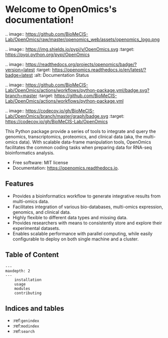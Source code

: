 # Welcome to OpenOmics's documentation!

.. image:: https://github.com/BioMeCIS-Lab/OpenOmics/raw/master/openomics_web/assets/openomics_logo.png

.. image:: https://img.shields.io/pypi/v/OpenOmics.svg
:target: https://pypi.python.org/pypi/OpenOmics

.. image:: https://readthedocs.org/projects/openomics/badge/?version=latest
:target: https://openomics.readthedocs.io/en/latest/?badge=latest
:alt: Documentation Status

.. image:: https://github.com/BioMeCIS-Lab/OpenOmics/actions/workflows/python-package.yml/badge.svg?branch=master
:target: https://github.com/BioMeCIS-Lab/OpenOmics/actions/workflows/python-package.yml

.. image:: https://codecov.io/gh/BioMeCIS-Lab/OpenOmics/branch/master/graph/badge.svg
:target: https://codecov.io/gh/BioMeCIS-Lab/OpenOmics

This Python package provide a series of tools to integrate and query the genomics, transcriptomics, proteomics, and
clinical data (aka, the multi-omics data). With scalable data-frame manipulation tools, OpenOmics facilitates the common
coding tasks when preparing data for RNA-seq bioinformatics analysis.

- Free software: MIT license
- Documentation: https://openomics.readthedocs.io.

## Features

- Provides a bioinformatics workflow to generate integrative results from multi-omics data.
- Facilitates integration of various bio-databases, multi-omics expression, genomics, and clinical data.
- Highly flexible to different data types and missing data.
- Provides researchers with means to consistently store and explore their experimental datasets.
- Enables scalable performance with parallel computing, while easily configurable to deploy on both single machine and a
  cluster.

## Table of Content

```{toctree}
---
maxdepth: 2
---
    installation
    usage
    modules
    contributing
```

## Indices and tables

* :ref:`genindex`
* :ref:`modindex`
* :ref:`search`
